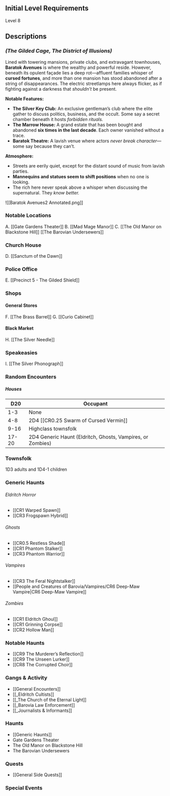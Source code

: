 ## Initial Level Requirements
Level 8

## Descriptions
### _(The Gilded Cage, The District of Illusions)_

Lined with towering mansions, private clubs, and extravagant townhouses, **Baratok Avenues** is where the wealthy and powerful reside. However, beneath its opulent façade lies a deep rot—affluent families whisper of **cursed fortunes**, and more than one mansion has stood abandoned after a string of disappearances. The electric streetlamps here always flicker, as if fighting against a darkness that _shouldn’t_ be present.

**Notable Features:**
- **The Silver Key Club:** An exclusive gentleman’s club where the elite gather to discuss politics, business, and the occult. Some say a secret chamber beneath it hosts _forbidden rituals._
- **The Marrow House:** A grand estate that has been bought and abandoned **six times in the last decade**. Each owner vanished without a trace.
- **Baratok Theatre:** A lavish venue where actors _never break character_—some say because they can’t.

**Atmosphere:**
- Streets are eerily quiet, except for the distant sound of music from lavish parties.
- **Mannequins and statues seem to shift positions** when no one is looking.
- The rich here never speak above a whisper when discussing the supernatural. They _know better._

![[Baratok Avenues2 Annotated.png]]

### Notable Locations
A. [[Gate Gardens Theater]]
B. [[Mad Mage Manor]]
C. [[The Old Manor on Blackstone Hill]]
[[The Barovian Undersewers]]

### Church House
D. [[Sanctum of the Dawn]]

### Police Office
E. [[Precinct 5 - The Gilded Shield]]

### Shops
#### General Stores
F. [[The Brass Barrel]]
G. [[Curio Cabinet]]

#### Black Market
H. [[The Silver Needle]]

### Speakeasies
I. [[The Silver Phonograph]]

### Random Encounters

##### Houses

| D20   | Occupant                                                   |
| ----- | ---------------------------------------------------------- |
| 1-3   | None                                                       |
| 4-8   | 2D4 [[CR0.25 Swarm of Cursed Vermin]]                      |
| 9-16  | Highclass townsfolk                                        |
| 17-20 | 2D4 Generic Haunt (Eldritch, Ghosts, Vampires, or Zombies) |
### Townsfolk
1D3 adults and 1D4-1 children

### Generic Haunts
###### Eldritch Horror
- [[CR1 Warped Spawn]]
- [[CR3 Frogspawn Hybrid]]

###### Ghosts
- [[CR0.5 Restless Shade]]
- [[CR1 Phantom Stalker]]
- [[CR3 Phantom Warrior]]

###### Vampires
- [[CR3 The Feral Nightstalker]]
- [[People and Creatures of Barovia/Vampires/CR6 Deep-Maw Vampire|CR6 Deep-Maw Vampire]]

###### Zombies
- [[CR1 Eldritch Ghoul]]
- [[CR1 Grinning Corpse]]
- [[CR2 Hollow Man]]

### Notable Haunts
- [[CR9 The Murderer’s Reflection]]
- [[CR9 The Unseen Lurker]]
- [[CR8 The Corrupted Choir]]

### Gangs & Activity
- [[General Encounters]]
- [[_Eldritch Cultists]]
- [[_The Church of the Eternal Light]]
- [[_Barovia Law Enforcement]]
- [[_Journalists & Informants]]

### Haunts
- [[Generic Haunts]]
- Gate Gardens Theater
- The Old Manor on Blackstone Hill
- The Barovian Undersewers

### Quests
- [[General Side Quests]]

### Special Events
